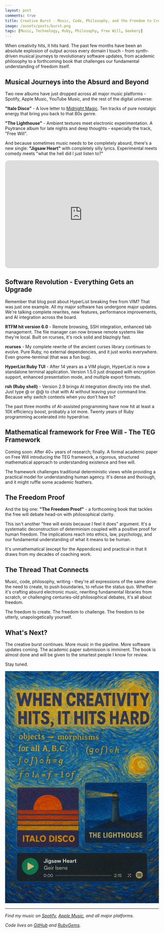 ```yaml
---
layout: post
comments: true
title: Creative Burst - Music, Code, Philosophy, and the Freedom to Create
image: /assets/posts/burst.png
tags: [Music, Technology, Ruby, Philosophy, Free Will, Geekery]
---
```


When creativity hits, it hits hard. The past few months have been an absolute explosion of output across every domain I touch - from synth-driven musical journeys to revolutionary software updates, from academic philosophy to a forthcoming book that challenges our fundamental understanding of freedom itself.

## Musical Journeys into the Absurd and Beyond

Two new albums have just dropped across all major music platforms - Spotify, Apple Music, YouTube Music, and the rest of the digital universe:

**"Italo Disco"** - A love letter to [Midnight Magic](https://isene.org/2019/12/ItaloDisco.html). Ten tracks of pure nostalgic energy that bring you back to that 80s genre.

**"The Lighthouse"** - Ambient textures meet electronic experimentation. A Psytrance album for late nights and deep thoughts - especially the track, "Free Will".

And because sometimes music needs to be completely absurd, there's a new single: **"Jigsaw Heart"** with completely silly lyrics. Experimental meets comedy meets "what the hell did I just listen to?"

<iframe style="border-radius:12px" src="https://open.spotify.com/embed/artist/4ziroFTjjbEzFXj4FeBSxx?utm_source=generator&theme=0" width="100%" height="352" frameBorder="0" allowfullscreen="" allow="autoplay; clipboard-write; encrypted-media; fullscreen; picture-in-picture" loading="lazy"></iframe>

## Software Revolution - Everything Gets an Upgrade

Remember that blog post about HyperList breaking free from VIM? That was just one example. All my major software has undergone major updates. We're talking complete rewrites, new features, performance improvements, and AI integration across the board.

**RTFM hit version 6.0** - Remote browsing, SSH integration, enhanced tab management. The file manager can now browse remote systems like they're local. Built on rcurses, it's rock solid and blazingly fast.

**rcurses** - My complete rewrite of the ancient curses library continues to evolve. Pure Ruby, no external dependencies, and it just works everywhere. Even gnome-terminal (that was a fun bug).

**HyperList Ruby TUI** - After 14 years as a VIM plugin, HyperList is now a standalone terminal application. Version 1.5.0 just dropped with encryption support, enhanced presentation mode, and multiple export formats.

**rsh (Ruby shell)** - Version 2.9 brings AI integration directly into the shell. Just type @ or @@ to chat with AI without leaving your command line. Because why switch contexts when you don't have to?

The past three months of AI-assisted programming have now hit at least a 10X efficiency boost, probably a lot more. Twenty years of Ruby programming accelerated into hyperdrive.

## Mathematical framework for Free Will - The TEG Framework

Coming soon: After 40+ years of research; finally. A formal academic paper on Free Will introducing the TEG framework, a rigorous, structured mathematical approach to understanding existence and free will.

The framework challenges traditional deterministic views while providing a practical model for understanding human agency. It's dense and thorough, and it might ruffle some academic feathers.

## The Freedom Proof 

And the big one: **"The Freedom Proof"** - a forthcoming book that tackles the free will debate head-on with philosophical clarity.

This isn't another "free will exists because I feel it does" argument. It's a systematic deconstruction of determinism coupled with a positive proof for human freedom. The implications reach into ethics, law, psychology, and our fundamental understanding of what it means to be human.

It's unmathematical (except for the Appendices) and practical in that it draws from my decades of coaching work.

## The Thread That Connects

Music, code, philosophy, writing - they're all expressions of the same drive: the need to create, to push boundaries, to refuse the status quo. Whether it's crafting absurd electronic music, rewriting fundamental libraries from scratch, or challenging centuries-old philosophical debates, it's all about freedom.

The freedom to create. The freedom to challenge. The freedom to be utterly, unapologetically yourself.

## What's Next?

The creative burst continues. More music in the pipeline. More software updates coming. The academic paper submission is imminent. The book is almost done and will be given to the smartest people I know for review.

Stay tuned.

![](/assets/posts/burst.png)

---

*Find my music on [Spotify](https://open.spotify.com/artist/4ziroFTjjbEzFXj4FeBSxx), [Apple Music](https://music.apple.com/us/artist/geir-isene/1274027499), and all major platforms.*

*Code lives on [GitHub](https://github.com/isene) and [RubyGems](https://rubygems.org/profiles/isene).*
